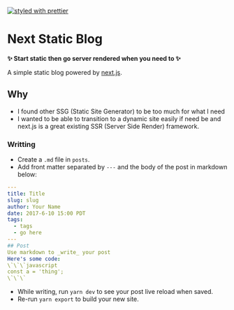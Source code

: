 [![styled with prettier](https://img.shields.io/badge/styled_with-prettier-ff69b4.svg)](https://github.com/prettier/prettier)

# Next Static Blog
__✨ Start static then go server rendered when you need to ✨__

A simple static blog powered by [next.js](https://github.com/zeit/next.js).

## Why
* I found other SSG (Static Site Generator) to be too much for what I need
* I wanted to be able to transition to a dynamic site easily if need be and next.js is a great existing SSR (Server Side Render) framework.

### Writting
* Create a `.md` file in `posts`.
* Add front matter separated by `---` and the body of the post in markdown below:
```yaml
---
title: Title
slug: slug
author: Your Name
date: 2017-6-10 15:00 PDT
tags:
  - tags
  - go here
---
## Post
Use markdown to _write_ your post
Here's some code:
\`\`\`javascript
const a = 'thing';
\`\`\`
```
* While writing, run `yarn dev` to see your post live reload when saved.
* Re-run `yarn export` to build your new site.

